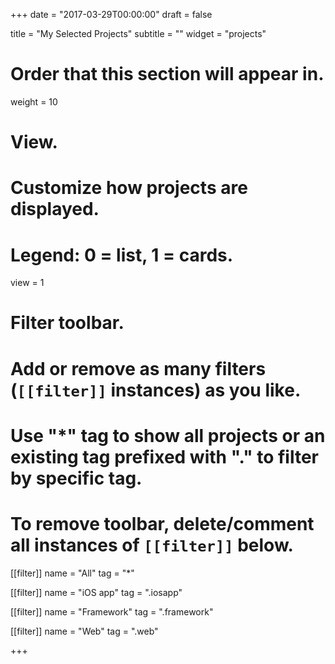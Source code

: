 +++
date = "2017-03-29T00:00:00"
draft = false

title = "My Selected Projects"
subtitle = ""
widget = "projects"

# Order that this section will appear in.
weight = 10

# View.
# Customize how projects are displayed.
# Legend: 0 = list, 1 = cards.
view = 1

# Filter toolbar.
# Add or remove as many filters (`[[filter]]` instances) as you like.
# Use "*" tag to show all projects or an existing tag prefixed with "." to filter by specific tag.
# To remove toolbar, delete/comment all instances of `[[filter]]` below.
[[filter]]
  name = "All"
  tag = "*"
  
[[filter]]
  name = "iOS app"
  tag = ".iosapp"

[[filter]]
  name = "Framework"
  tag = ".framework"

[[filter]]
  name = "Web"
  tag = ".web"

+++

